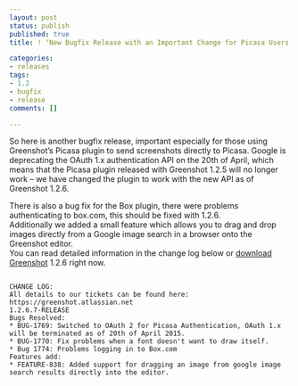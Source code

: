 ```yaml
---
layout: post
status: publish
published: true
title: ! 'New Bugfix Release with an Important Change for Picasa Users'

categories:
- releases
tags:
- 1.2
- bugfix
- release
comments: []

---
```

<p>So here is another bugfix release, important especially for those using Greenshot’s Picasa plugin to send screenshots directly to Picasa. Google is deprecating the OAuth 1.x authentication API on the 20th of April, which means that the Picasa plugin released with Greenshot 1.2.5 will no longer work – we have changed the plugin to work with the new API as of Greenshot 1.2.6.</p>
<p>There is also a bug fix for the Box plugin, there were problems authenticating to box.com, this should be fixed with 1.2.6.<br />
Additionally we added a small feature which allows you to drag and drop images directly from a Google image search in a browser onto the Greenshot editor.<br />
You can read detailed information in the change log below or <a href="http://getgreenshot.org/downloads/" title="Downloads">download Greenshot</a> 1.2.6 right now. </p>
<code>
CHANGE LOG:
All details to our tickets can be found here: https://greenshot.atlassian.net
1.2.6.7-RELEASE
Bugs Resolved:
* BUG-1769: Switched to OAuth 2 for Picasa Authentication, OAuth 1.x will be terminated as of 20th of April 2015.
* BUG-1770: Fix problems when a font doesn't want to draw itself.
* Bug 1774: Problems logging in to Box.com
Features add:
* FEATURE-838: Added support for dragging an image from google image search results directly into the editor.
</code>
